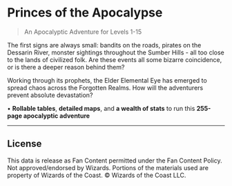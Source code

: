 # Princes of the Apocalypse

> An Apocalyptic Adventure for Levels 1-15

The first signs are always small: bandits on the roads, pirates on the Dessarin River, monster sightings throughout the Sumber Hills - all too close to the lands of civilized folk. Are these events all some bizarre coincidence, or is there a deeper reason behind them?

Working through its prophets, the Elder Elemental Eye has emerged to spread chaos across the Forgotten Realms. How will the adventurers prevent absolute devastation?

• **Rollable tables**, **detailed maps**, and **a wealth of stats** to run this **255-page apocalyptic adventure**

---

## License

This data is release as Fan Content permitted under the Fan Content Policy. Not approved/endorsed by Wizards. Portions of the materials used are property of Wizards of the Coast. © Wizards of the Coast LLC.
